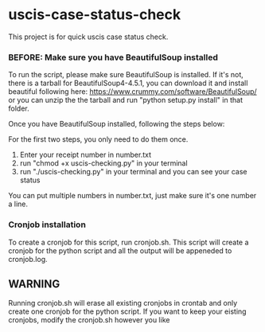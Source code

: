 # uscis-case-status-check
This project is for quick uscis case status check.

### BEFORE: Make sure you have BeautifulSoup installed
To run the script, please make sure BeautifulSoup is installed. If it's not, there is a tarball for BeautifulSoup4-4.5.1, you can download it and install beautiful following here: https://www.crummy.com/software/BeautifulSoup/ or you can unzip the the tarball and run "python setup.py install" in that folder.

Once you have BeautifulSoup installed, following the steps below:

For the first two steps, you only need to do them once.

1. Enter your receipt number in number.txt
2. run "chmod +x uscis-checking.py" in your terminal
3. run "./uscis-checking.py" in your terminal and you can see your case status

You can put multiple numbers in number.txt, just make sure it's one number a line.

### Cronjob installation

To create a cronjob for this script, run cronjob.sh.
This script will create a cronjob for the python script and all the output will be appeneded to cronjob.log.

## WARNING

Running cronjob.sh will erase all existing cronjobs in crontab and only create one cronjob for the python script.
If you want to keep your eisting cronjobs, modify the cronjob.sh however you like
